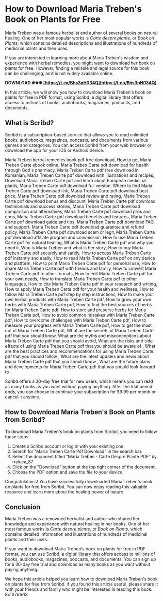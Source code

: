 
 
# How to Download Maria Treben's Book on Plants for Free
 
Maria Treben was a famous herbalist and author of several books on natural healing. One of her most popular works is *Carte despre plante*, or *Book on Plants*, which contains detailed descriptions and illustrations of hundreds of medicinal plants and their uses.
 
If you are interested in learning more about Maria Treben's wisdom and experience with herbal remedies, you might want to download her book on plants for free. However, finding a reliable and legal source for this book can be challenging, as it is not widely available online.
 
**DOWNLOAD ✸✸✸ [https://t.co/Bhs3pH034Q](https://t.co/Bhs3pH034Q)**


 
In this article, we will show you how to download Maria Treben's book on plants for free in PDF format, using Scribd, a digital library that offers access to millions of books, audiobooks, magazines, podcasts, and documents.
 
## What is Scribd?
 
Scribd is a subscription-based service that allows you to read unlimited books, audiobooks, magazines, podcasts, and documents from various genres and categories. You can access Scribd from your web browser or download the app for your iOS or Android device.
 
Maria Treben herbal remedies book pdf free download,  How to get Maria Treben Carte ebook online,  Maria Treben Carte pdf download for health through God's pharmacy,  Maria Treben Carte pdf free download in Romanian,  Maria Treben Carte pdf download with illustrations and recipes,  Download Maria Treben Carte pdf and learn about European medicinal plants,  Maria Treben Carte pdf download full version,  Where to find Maria Treben Carte pdf download link,  Maria Treben Carte pdf download best price,  Maria Treben Carte pdf download review and rating,  Maria Treben Carte pdf download bonus and discount,  Maria Treben Carte pdf download testimonials and success stories,  Maria Treben Carte pdf download comparison and alternatives,  Maria Treben Carte pdf download pros and cons,  Maria Treben Carte pdf download benefits and features,  Maria Treben Carte pdf download guide and tips,  Maria Treben Carte pdf download FAQ and support,  Maria Treben Carte pdf download guarantee and refund policy,  Maria Treben Carte pdf download scam or legit,  Maria Treben Carte pdf download affiliate program and commission,  How to use Maria Treben Carte pdf for natural healing,  What is Maria Treben Carte pdf and why you need it,  Who is Maria Treben and what is her story,  How to buy Maria Treben Carte pdf securely and safely,  How to access Maria Treben Carte pdf instantly and easily,  How to read Maria Treben Carte pdf on any device and platform,  How to print Maria Treben Carte pdf for personal use,  How to share Maria Treben Carte pdf with friends and family,  How to convert Maria Treben Carte pdf to other formats,  How to edit Maria Treben Carte pdf for your own needs,  How to translate Maria Treben Carte pdf to other languages,  How to cite Maria Treben Carte pdf in your research and writing,  How to apply Maria Treben Carte pdf for your health and wellness,  How to follow Maria Treben Carte pdf step by step instructions,  How to make your own herbal products with Maria Treben Carte pdf,  How to grow your own herbs with Maria Treben Carte pdf,  How to find the best sources of herbs for Maria Treben Carte pdf,  How to store and preserve herbs for Maria Treben Carte pdf,  How to avoid common mistakes with Maria Treben Carte pdf,  How to overcome challenges with Maria Treben Carte pdf,  How to measure your progress with Maria Treben Carte pdf,  How to get the most out of Maria Treben Carte pdf,  What are the secrets of Maria Treben Carte pdf that you should know,  What are the myths and misconceptions about Maria Treben Carte pdf that you should avoid,  What are the risks and side effects of using Maria Treben Carte pdf that you should be aware of ,  What are the best practices and recommendations for using Maria Treben Carte pdf that you should follow ,  What are the latest updates and news about Maria Treben Carte pdf that you should know ,  What are the future plans and developments for Maria Treben Carte pdf that you should look forward to
 
Scribd offers a 30-day free trial for new users, which means you can read as many books as you want without paying anything. After the trial period ends, you can choose to continue your subscription for $9.99 per month or cancel it anytime.
 
## How to Download Maria Treben's Book on Plants from Scribd?
 
To download Maria Treben's book on plants from Scribd, you need to follow these steps:
 
1. Create a Scribd account or log in with your existing one.
2. Search for "Maria Treben Carte Pdf Download" in the search bar.
3. Select the document titled "Maria Treben - Carte Despre Plante PDF" by rraluca\_87.
4. Click on the "Download" button at the top right corner of the document.
5. Choose the PDF option and save the file to your device.

Congratulations! You have successfully downloaded Maria Treben's book on plants for free from Scribd. You can now enjoy reading this valuable resource and learn more about the healing power of nature.
 
## Conclusion
 
Maria Treben was a renowned herbalist and author who shared her knowledge and experience with natural healing in her books. One of her most famous works is *Carte despre plante*, or *Book on Plants*, which contains detailed information and illustrations of hundreds of medicinal plants and their uses.
 
If you want to download Maria Treben's book on plants for free in PDF format, you can use Scribd, a digital library that offers access to millions of books, audiobooks, magazines, podcasts, and documents. You can sign up for a 30-day free trial and download as many books as you want without paying anything.
 
We hope this article helped you learn how to download Maria Treben's book on plants for free from Scribd. If you found this article useful, please share it with your friends and family who might be interested in reading this book.
 8cf37b1e13
 
